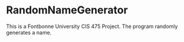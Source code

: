 # RandomNameGenerator
This is a Fontbonne University CIS 475 Project. The program randomly generates a name.
